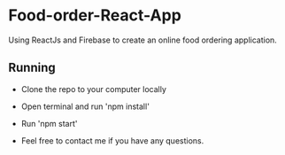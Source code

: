 # Food-order-React-App
Using ReactJs and Firebase to create an online food ordering application.

## Running
- Clone the repo to your computer locally
- Open terminal and run 'npm install'
- Run 'npm start'

- Feel free to contact me if you have any questions.
